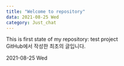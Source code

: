 ```yaml
---
title: "Welcome to repository"
data: 2021-08-25 Wed
category: Just_chat
---
```


This is first state of my repository: test project<br>
GitHub에서 작성한 최초의 글입니다.

2021-08-25 Wed
